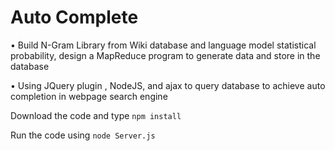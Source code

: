 Auto Complete
===============

• Build N-Gram Library from Wiki database and language model statistical probability, design a MapReduce program to generate data and store in the database

• Using JQuery plugin , NodeJS, and ajax to query database to achieve auto completion in webpage search engine


Download the code and type
<code>npm install</code>

Run the code using 
<code>node Server.js</code>


